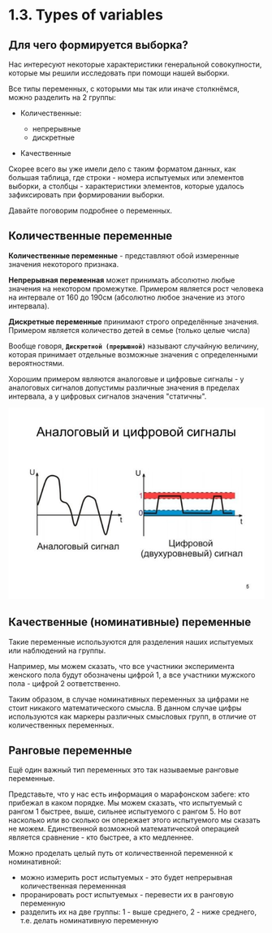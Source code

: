 # 1.3. Types of variables

## Для чего формируется выборка?

Нас интересуют некоторые характеристики генеральной совокупности, которые мы решили исследовать при помощи нашей выборки.

Все типы переменных, с которыми мы так или иначе столкнёмся, можно разделить на 2 группы:

+ Количественные:
	- непрерывные
	- дискретные

+ Качественные

Скорее всего вы уже имели дело с таким форматом данных, как большая таблица, где строки - номера испытуемых или элементов выборки, а столбцы - характеристики элементов, которые удалось зафиксировать при формировании выборки.

Давайте поговорим подробнее о переменных.


## Количественные переменные

**Количественные переменные** - представляют обой измеренные значения некоторого признака.

**Непрерывная переменная** может принимать абсолютно любые значения на некотором промежутке. Примером является рост человека на интервале от 160 до 190см (абсолютно любое значение из этого интервала).

**Дискретные переменные** принимают строго определённые значения. Примером является количество детей в семье (только целые числа)

Вообще говоря, **`Дискретной (прерывной)`** называют случайную величину, которая принимает отдельные возможные значения с определенными вероятностями.

Хорошим примером являются аналоговые и цифровые сигналы - у аналоговых сигналов допустимы различные значения в пределах интервала, а у цифровых сигналов значения "статичны".

![Сигналы как примеры количественных переменных](images/signals.jpg)


## Качественные (номинативные) переменные

Такие переменные используются для разделения наших испытуемых или наблюдений на группы.

Например, мы можем сказать, что все участники эксперимента женского пола будут обозначены цифрой 1, а все участники мужского пола - цифрой 2 оответственно.

Таким образом, в случае номинативных переменных за цифрами не стоит никакого математического смысла. В данном случае цифры используются как маркеры различных смысловых групп, в отличие от количественных переменных.


## Ранговые переменные

Ещё один важный тип переменных это так называемые ранговые переменные.

Представьте, что у нас есть информация о марафонском забеге: кто прибежал в каком порядке. Мы можем сказать, что испытуемый с рангом 1 быстрее, выше, сильнее испытуемого с рангом 5. Но вот насколько или во сколько он опережает этого испытуемого мы сказать не можем. Единственной возможной математической операцией является сравнение - кто быстрее, а кто медленнее.

Можно проделать целый путь от количественной переменной к номинативной: 

+ можно измерить рост испытуемых - это будет непрерывная количественная переменнная
+ проранировать рост испытуемых - перевести их в ранговую переменную
+ разделить их на две группы: 1 - выше среднего, 2 - ниже среднего, т.е. делать номинативную переменную

